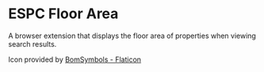 # ESPC Floor Area
A browser extension that displays the floor area of properties when viewing search results.

Icon provided by [BomSymbols - Flaticon](https://www.flaticon.com/free-icons/ui-design)
